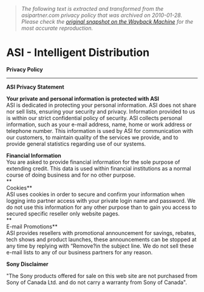 > *The following text is extracted and transformed from the asipartner.com privacy policy that was archived on 2010-01-28. Please check the [original snapshot on the Wayback Machine](https://web.archive.org/web/20100128070315id_/http%3A//www.asipartner.com/Privacy.htm) for the most accurate reproduction.*

# ASI - Intelligent Distribution

**Privacy Policy**
    

* * *

**ASI Privacy Statement**

**Your private and personal information is protected with ASI**  
ASI is dedicated in protecting your personal information. ASI does not share nor sell lists, ensuring your security and privacy. Information provided to us is within our strict confidential policy of security. ASI collects personal information, such as your e-mail address, name, home or work address or telephone number. This information is used by ASI for communication with our customers, to maintain quality of the services we provide, and to provide general statistics regarding use of our systems.

**Financial Information**  
You are asked to provide financial information for the sole purpose of extending credit. This data is used within financial institutions as a normal course of doing business and for no other purpose.  
**  
Cookies**  
ASI uses cookies in order to secure and confirm your information when logging into partner access with your private login name and password. We do not use this information for any other purpose than to gain you access to secured specific reseller only website pages.  
**  
E-mail Promotions**  
ASI provides resellers with promotional announcement for savings, rebates, tech shows and product launches, these announcements can be stopped at any time by replying with “Remove?in the subject line. We do not sell these e-mail lists to any of our business partners for any reason.

**Sony Disclaimer**

"The Sony products offered for sale on this web site are not purchased from Sony of Canada Ltd. and do not carry a warranty from Sony of Canada".
